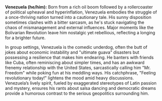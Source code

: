 **Venezuela (he/him):** Born from a rich oil boom followed by a rollercoaster of political upheaval and hyperinflation, Venezuela embodies the struggle of a once-thriving nation turned into a cautionary tale. His sunny disposition sometimes clashes with a bitter sarcasm, as he's stuck navigating the chaos of mismanagement and external influences. Major moments like the Bolivarian Revolution leave him nostalgic yet rebellious, reflecting a longing for a brighter future.

In group settings, Venezuela is the comedic underdog, often the butt of jokes about economic instability and "ultimate guava" disasters but possessing a resilience that makes him endearing. He banters with friends like Cuba, often reminiscing about simpler times, and has an awkward frenemy relationship with the United States, sarcastically calling him "Mr. Freedom" while poking fun at his meddling ways. His catchphrase, "Feeling revolutionary today!" lightens the mood amid heavy discussions. Venezuela’s lively spirit, fueled by exaggerated stereotypes of Latin passion and mystery, ensures his rants about salsa dancing and democratic dreams provide a humorous contrast to the serious geopolitics surrounding him.